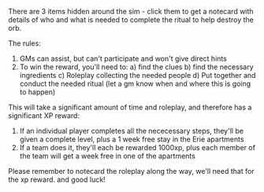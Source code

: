 ﻿There are 3 items hidden around the sim - click them to get a notecard with details of who and what is needed to complete the ritual to help destroy the orb.


The rules:


1. GMs can assist, but can't participate and won't give direct hints
2. To win the reward, you'll need to:
    a) find the clues
    b) find the necessary ingredients
    c) Roleplay collecting the needed people
    d) Put together and conduct the needed ritual (let a gm know when and where this is going to happen)
    
    
This will take a significant amount of time and roleplay, and therefore has a significant XP reward:


1) If an individual player completes all the nececessary steps, they'll be given a complete level, plus a 1 week free stay in the Erie apartments
2) If a team does it, they'll each be rewarded 1000xp, plus each member of the team will get a week free in one of the apartments


Please remember to notecard the roleplay along the way, we'll need that for the xp reward.  and good luck!